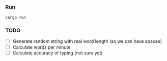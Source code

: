 ### Run
```sh
cargo run
```

### TODO
- [ ] Generate random string with real word length (so we can have spaces)
- [ ] Calculate words per minute
- [ ] Calculate accuracy of typing (not sure yet)

